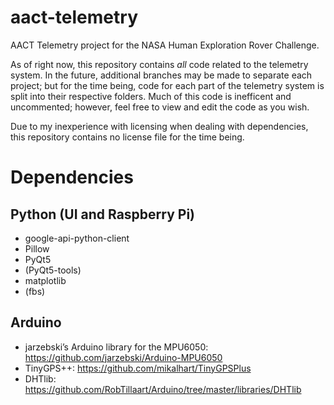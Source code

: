 # aact-telemetry
 AACT Telemetry project for the NASA Human Exploration Rover Challenge.
 
 As of right now, this repository contains *all* code related to the telemetry system. In the future, additional branches may be made to separate each project; but for the time being, code for each part of the telemetry system is split into their respective folders. Much of this code is inefficent and uncommented; however, feel free to view and edit the code as you wish.
 
 Due to my inexperience with licensing when dealing with dependencies, this repository contains no license file for the time being.
 
# Dependencies
## Python (UI and Raspberry Pi)
 - google-api-python-client
 - Pillow
 - PyQt5
 - (PyQt5-tools)
 - matplotlib
 - (fbs)
## Arduino
 - jarzebski’s Arduino library for the MPU6050: https://github.com/jarzebski/Arduino-MPU6050
 - TinyGPS++: https://github.com/mikalhart/TinyGPSPlus
 - DHTlib: https://github.com/RobTillaart/Arduino/tree/master/libraries/DHTlib

 
